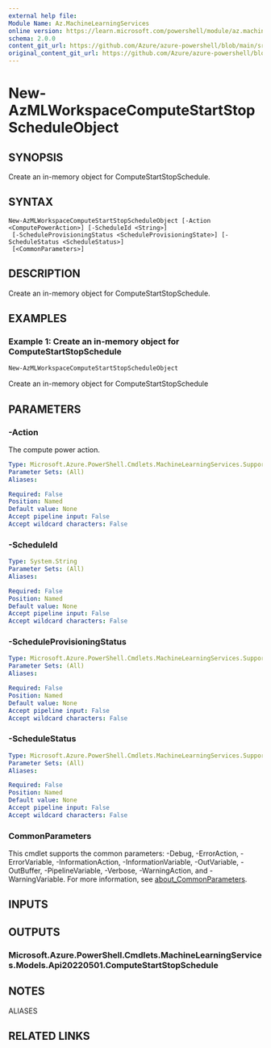 ```yaml
---
external help file: 
Module Name: Az.MachineLearningServices
online version: https://learn.microsoft.com/powershell/module/az.machinelearningservices/new-azmlworkspacecomputestartstopscheduleobject
schema: 2.0.0
content_git_url: https://github.com/Azure/azure-powershell/blob/main/src/MachineLearningServices/help/New-AzMLWorkspaceComputeStartStopScheduleObject.md
original_content_git_url: https://github.com/Azure/azure-powershell/blob/main/src/MachineLearningServices/help/New-AzMLWorkspaceComputeStartStopScheduleObject.md
---
```


# New-AzMLWorkspaceComputeStartStopScheduleObject

## SYNOPSIS
Create an in-memory object for ComputeStartStopSchedule.

## SYNTAX

```
New-AzMLWorkspaceComputeStartStopScheduleObject [-Action <ComputePowerAction>] [-ScheduleId <String>]
 [-ScheduleProvisioningStatus <ScheduleProvisioningState>] [-ScheduleStatus <ScheduleStatus>]
 [<CommonParameters>]
```

## DESCRIPTION
Create an in-memory object for ComputeStartStopSchedule.

## EXAMPLES

### Example 1: Create an in-memory object for ComputeStartStopSchedule
```powershell
New-AzMLWorkspaceComputeStartStopScheduleObject
```

Create an in-memory object for ComputeStartStopSchedule

## PARAMETERS

### -Action
The compute power action.

```yaml
Type: Microsoft.Azure.PowerShell.Cmdlets.MachineLearningServices.Support.ComputePowerAction
Parameter Sets: (All)
Aliases:

Required: False
Position: Named
Default value: None
Accept pipeline input: False
Accept wildcard characters: False
```

### -ScheduleId


```yaml
Type: System.String
Parameter Sets: (All)
Aliases:

Required: False
Position: Named
Default value: None
Accept pipeline input: False
Accept wildcard characters: False
```

### -ScheduleProvisioningStatus


```yaml
Type: Microsoft.Azure.PowerShell.Cmdlets.MachineLearningServices.Support.ScheduleProvisioningState
Parameter Sets: (All)
Aliases:

Required: False
Position: Named
Default value: None
Accept pipeline input: False
Accept wildcard characters: False
```

### -ScheduleStatus


```yaml
Type: Microsoft.Azure.PowerShell.Cmdlets.MachineLearningServices.Support.ScheduleStatus
Parameter Sets: (All)
Aliases:

Required: False
Position: Named
Default value: None
Accept pipeline input: False
Accept wildcard characters: False
```

### CommonParameters
This cmdlet supports the common parameters: -Debug, -ErrorAction, -ErrorVariable, -InformationAction, -InformationVariable, -OutVariable, -OutBuffer, -PipelineVariable, -Verbose, -WarningAction, and -WarningVariable. For more information, see [about_CommonParameters](http://go.microsoft.com/fwlink/?LinkID=113216).

## INPUTS

## OUTPUTS

### Microsoft.Azure.PowerShell.Cmdlets.MachineLearningServices.Models.Api20220501.ComputeStartStopSchedule

## NOTES

ALIASES

## RELATED LINKS

